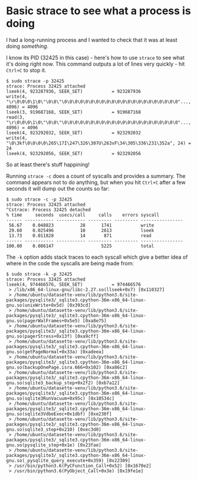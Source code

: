 # Basic strace to see what a process is doing

I had a long-running process and I wanted to check that it was at least doing _something_.

I know its PID (32425 in this case) - here's how to use `strace` to see what it's doing right now. This command outputs a lot of lines very quickly - hit `Ctrl+C` to stop it.
```
$ sudo strace -p 32425
strace: Process 32425 attached
lseek(4, 923287936, SEEK_SET)           = 923287936
write(4, "\r\0\0\0\1\0\"\0\0\"\0\0\0\0\0\0\0\0\0\0\0\0\0\0\0\0\0\0\0\0\0\0"..., 4096) = 4096
lseek(3, 919687168, SEEK_SET)           = 919687168
read(3, "\r\0\0\0\1\0\"\0\0\"\0\0\0\0\0\0\0\0\0\0\0\0\0\0\0\0\0\0\0\0\0\0"..., 4096) = 4096
lseek(4, 923292032, SEEK_SET)           = 923292032
write(4, "\0\3kf\0\0\0\0\265\17I\247\326\307U\263xF\34\305\336\231\352a", 24) = 24
lseek(4, 923292056, SEEK_SET)           = 923292056
```
So at least there's stuff happining!

Running `strace -c` does a count of syscalls and provides a summary. The command appears not to do anything, but when you hit `Ctrl+C` after a few seconds it will dump out the counts so far:
```
$ sudo strace -c -p 32425
strace: Process 32425 attached
^Cstrace: Process 32425 detached
% time     seconds  usecs/call     calls    errors syscall
------ ----------- ----------- --------- --------- ----------------
 56.67    0.048823          28      1741           write
 29.60    0.025496          10      2613           lseek
 13.73    0.011828          14       871           read
------ ----------- ----------- --------- --------- ----------------
100.00    0.086147                  5225           total
```
The `-k` option adds stack traces to each syscall which give a better idea of where in the code the syscalls are being made from:
```
$ sudo strace -k -p 32425
strace: Process 32425 attached
lseek(4, 974466576, SEEK_SET)           = 974466576
 > /lib/x86_64-linux-gnu/libc-2.27.so(llseek+0x7) [0x110327]
 > /home/ubuntu/datasette-venv/lib/python3.6/site-packages/pysqlite3/_sqlite3.cpython-36m-x86_64-linux-gnu.so(unixWrite+0x5d) [0x393cd]
 > /home/ubuntu/datasette-venv/lib/python3.6/site-packages/pysqlite3/_sqlite3.cpython-36m-x86_64-linux-gnu.so(pagerWalFrames+0x5e5) [0xa8e75]
 > /home/ubuntu/datasette-venv/lib/python3.6/site-packages/pysqlite3/_sqlite3.cpython-36m-x86_64-linux-gnu.so(pagerStress+0x13f) [0xa9cff]
 > /home/ubuntu/datasette-venv/lib/python3.6/site-packages/pysqlite3/_sqlite3.cpython-36m-x86_64-linux-gnu.so(getPageNormal+0x33a) [0xadeea]
 > /home/ubuntu/datasette-venv/lib/python3.6/site-packages/pysqlite3/_sqlite3.cpython-36m-x86_64-linux-gnu.so(backupOnePage.isra.666+0x102) [0xa86c2]
 > /home/ubuntu/datasette-venv/lib/python3.6/site-packages/pysqlite3/_sqlite3.cpython-36m-x86_64-linux-gnu.so(sqlite3_backup_step+0x2f2) [0xb7a12]
 > /home/ubuntu/datasette-venv/lib/python3.6/site-packages/pysqlite3/_sqlite3.cpython-36m-x86_64-linux-gnu.so(sqlite3RunVacuum+0x95c) [0x10534c]
 > /home/ubuntu/datasette-venv/lib/python3.6/site-packages/pysqlite3/_sqlite3.cpython-36m-x86_64-linux-gnu.so(sqlite3VdbeExec+0x1dbf) [0xe230f]
 > /home/ubuntu/datasette-venv/lib/python3.6/site-packages/pysqlite3/_sqlite3.cpython-36m-x86_64-linux-gnu.so(sqlite3_step+0x210) [0xec3d0]
 > /home/ubuntu/datasette-venv/lib/python3.6/site-packages/pysqlite3/_sqlite3.cpython-36m-x86_64-linux-gnu.so(pysqlite_step+0x1e) [0x23fae]
 > /home/ubuntu/datasette-venv/lib/python3.6/site-packages/pysqlite3/_sqlite3.cpython-36m-x86_64-linux-gnu.so(_pysqlite_query_execute+0x359) [0x22309]
 > /usr/bin/python3.6(PyCFunction_Call+0x52) [0x1670e2]
 > /usr/bin/python3.6(PyObject_Call+0x3e) [0x19fe1e]
```

